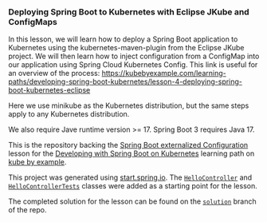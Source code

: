 ### Deploying Spring Boot to Kubernetes with Eclipse JKube and ConfigMaps

In this lesson, we will learn how to deploy a Spring Boot application to Kubernetes using the kubernetes-maven-plugin from the Eclipse JKube project.
We will then learn how to inject configuration from a ConfigMap into our application using Spring Cloud Kubernetes Config.
This link is useful for an overview of the process:
https://kubebyexample.com/learning-paths/developing-spring-boot-kubernetes/lesson-4-deploying-spring-boot-kubernetes-eclipse

Here we use minikube as the Kubernetes distribution, but the same steps apply to any Kubernetes distribution.

We also require Jave runtime version >= 17. Spring Boot 3 requires Java 17.

This is the repository backing the [Spring Boot externalized Configuration](https://kubebyexample.com/en/learning-paths/developing-spring-boot-kubernetes/lesson-4-deploying-spring-boot-kubernetes-eclipse) lesson for the [Developing with Spring Boot on Kubernetes](https://kubebyexample.com/en/learning-paths/developing-spring-boot-kubernetes) learning path on [kube by example](https://kubebyexample.com).

This project was generated using [start.spring.io](https://start.spring.io). The [`HelloController`](src/main/java/org/acme/externalconfig/rest/HelloController.java) and [`HelloControllerTests`](src/test/java/org/acme/externalconfig/rest/HelloControllerTests.java) classes were added as a starting point for the lesson.

The completed solution for the lesson can be found on the [`solution`](https://github.com/RedHat-Middleware-Workshops/spring-jkube-external-config/tree/solution) branch of the repo.


